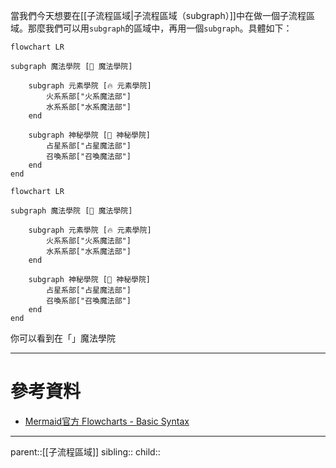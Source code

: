 當我們今天想要在[[子流程區域|子流程區域（subgraph）]]中在做一個子流程區域。那麼我們可以用`subgraph`的區域中，再用一個`subgraph`。具體如下：
```Mermaid
flowchart LR

subgraph 魔法學院 [🏰 魔法學院]

    subgraph 元素學院 [🔥 元素學院]
        火系系部["火系魔法部"]
        水系系部["水系魔法部"]
    end

    subgraph 神秘學院 [🌙 神秘學院]
        占星系部["占星魔法部"]
        召喚系部["召喚魔法部"]
    end
end
```
```mermaid
flowchart LR

subgraph 魔法學院 [🏰 魔法學院]

    subgraph 元素學院 [🔥 元素學院]
        火系系部["火系魔法部"]
        水系系部["水系魔法部"]
    end

    subgraph 神秘學院 [🌙 神秘學院]
        占星系部["占星魔法部"]
        召喚系部["召喚魔法部"]
    end
end
```
你可以看到在「」魔法學院
- - -
# 參考資料
- [Mermaid官方 Flowcharts - Basic Syntax](https://mermaid.js.org/syntax/flowchart.html#tagged-process-tagged-rectangle)
- - -
parent::[[子流程區域]]
sibling::
child::